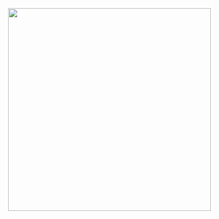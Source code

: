 <p align='center'><img src="https://cdn.jsdelivr.net/gh/zcr07/img@main/images/20241113135755.png" style='width:400px;'><br><br>
